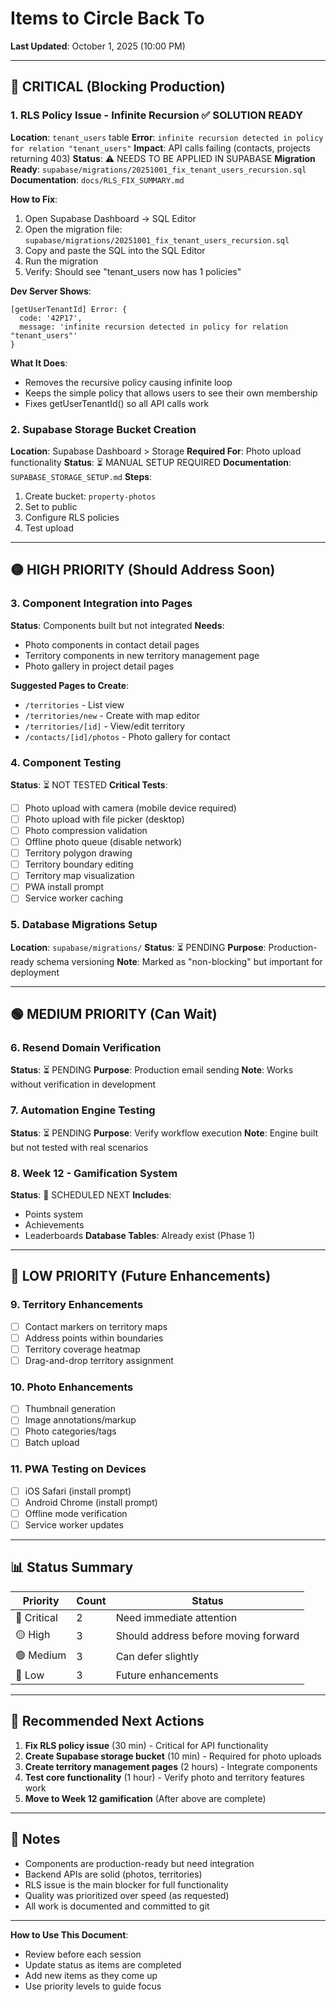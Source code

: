 # Items to Circle Back To

**Last Updated**: October 1, 2025 (10:00 PM)

---

## 🔴 CRITICAL (Blocking Production)

### 1. RLS Policy Issue - Infinite Recursion ✅ SOLUTION READY
**Location**: `tenant_users` table
**Error**: `infinite recursion detected in policy for relation "tenant_users"`
**Impact**: API calls failing (contacts, projects returning 403)
**Status**: ⚠️ NEEDS TO BE APPLIED IN SUPABASE
**Migration Ready**: `supabase/migrations/20251001_fix_tenant_users_recursion.sql`
**Documentation**: `docs/RLS_FIX_SUMMARY.md`

**How to Fix**:
1. Open Supabase Dashboard → SQL Editor
2. Open the migration file: `supabase/migrations/20251001_fix_tenant_users_recursion.sql`
3. Copy and paste the SQL into the SQL Editor
4. Run the migration
5. Verify: Should see "tenant_users now has 1 policies"

**Dev Server Shows**:
```
[getUserTenantId] Error: {
  code: '42P17',
  message: 'infinite recursion detected in policy for relation "tenant_users"'
}
```

**What It Does**:
- Removes the recursive policy causing infinite loop
- Keeps the simple policy that allows users to see their own membership
- Fixes getUserTenantId() so all API calls work

### 2. Supabase Storage Bucket Creation
**Location**: Supabase Dashboard > Storage
**Required For**: Photo upload functionality
**Status**: ⏳ MANUAL SETUP REQUIRED
**Documentation**: `SUPABASE_STORAGE_SETUP.md`
**Steps**:
1. Create bucket: `property-photos`
2. Set to public
3. Configure RLS policies
4. Test upload

---

## 🟡 HIGH PRIORITY (Should Address Soon)

### 3. Component Integration into Pages
**Status**: Components built but not integrated
**Needs**:
- Photo components in contact detail pages
- Territory components in new territory management page
- Photo gallery in project detail pages

**Suggested Pages to Create**:
- `/territories` - List view
- `/territories/new` - Create with map editor
- `/territories/[id]` - View/edit territory
- `/contacts/[id]/photos` - Photo gallery for contact

### 4. Component Testing
**Status**: ⏳ NOT TESTED
**Critical Tests**:
- [ ] Photo upload with camera (mobile device required)
- [ ] Photo upload with file picker (desktop)
- [ ] Photo compression validation
- [ ] Offline photo queue (disable network)
- [ ] Territory polygon drawing
- [ ] Territory boundary editing
- [ ] Territory map visualization
- [ ] PWA install prompt
- [ ] Service worker caching

### 5. Database Migrations Setup
**Location**: `supabase/migrations/`
**Status**: ⏳ PENDING
**Purpose**: Production-ready schema versioning
**Note**: Marked as "non-blocking" but important for deployment

---

## 🟢 MEDIUM PRIORITY (Can Wait)

### 6. Resend Domain Verification
**Status**: ⏳ PENDING
**Purpose**: Production email sending
**Note**: Works without verification in development

### 7. Automation Engine Testing
**Status**: ⏳ PENDING
**Purpose**: Verify workflow execution
**Note**: Engine built but not tested with real scenarios

### 8. Week 12 - Gamification System
**Status**: 📅 SCHEDULED NEXT
**Includes**:
- Points system
- Achievements
- Leaderboards
**Database Tables**: Already exist (Phase 1)

---

## 🔵 LOW PRIORITY (Future Enhancements)

### 9. Territory Enhancements
- [ ] Contact markers on territory maps
- [ ] Address points within boundaries
- [ ] Territory coverage heatmap
- [ ] Drag-and-drop territory assignment

### 10. Photo Enhancements
- [ ] Thumbnail generation
- [ ] Image annotations/markup
- [ ] Photo categories/tags
- [ ] Batch upload

### 11. PWA Testing on Devices
- [ ] iOS Safari (install prompt)
- [ ] Android Chrome (install prompt)
- [ ] Offline mode verification
- [ ] Service worker updates

---

## 📊 Status Summary

| Priority | Count | Status |
|----------|-------|--------|
| 🔴 Critical | 2 | Need immediate attention |
| 🟡 High | 3 | Should address before moving forward |
| 🟢 Medium | 3 | Can defer slightly |
| 🔵 Low | 3 | Future enhancements |

---

## 🎯 Recommended Next Actions

1. **Fix RLS policy issue** (30 min) - Critical for API functionality
2. **Create Supabase storage bucket** (10 min) - Required for photo uploads
3. **Create territory management pages** (2 hours) - Integrate components
4. **Test core functionality** (1 hour) - Verify photo and territory features work
5. **Move to Week 12 gamification** (After above are complete)

---

## 📝 Notes

- Components are production-ready but need integration
- Backend APIs are solid (photos, territories)
- RLS issue is the main blocker for full functionality
- Quality was prioritized over speed (as requested)
- All work is documented and committed to git

---

**How to Use This Document**:
- Review before each session
- Update status as items are completed
- Add new items as they come up
- Use priority levels to guide focus
